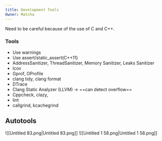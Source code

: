 ```yaml
---
title: Development Tools
Owner: Matcha
---
```

Need to be careful because of the use of C and C++.
  
### Tools
- Use warnings
- Use assert/static_assert(C++11)
- AddressSanitizer, ThreadSanitizer, Memory Sanitizer, Leaks Sanitizer
- lcov
- Gprof, OProfile
- clang tidy, clang format
- DTrace
- Clang Static Analyzer (LLVM) → ==can detect overflow==
- Cppcheck, clazy,
- lint
- callgrind, kcachegrind
  
  
## Autotools
![[Untitled 83.png|Untitled 83.png]]
![[Untitled 1 58.png|Untitled 1 58.png]]